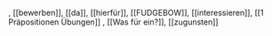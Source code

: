 , [[bewerben]], [[da]], [[hierfür]], [[FUDGEBOW]], [[interessieren]], [[1 Präpositionen Übungen]]
, [[Was für ein?]], [[zugunsten]]